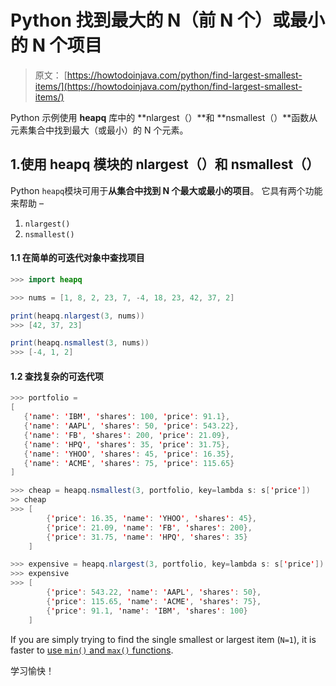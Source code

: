 # Python 找到最大的 N（前 N 个）或最小的 N 个项目

> 原文： [https://howtodoinjava.com/python/find-largest-smallest-items/](https://howtodoinjava.com/python/find-largest-smallest-items/)

Python 示例使用 **heapq** 库中的 **nlargest（）**和 **nsmallest（）**函数从元素集合中找到最大（或最小）的 N 个元素。

## 1.使用 heapq 模块的 nlargest（）和 nsmallest（）

Python `heapq`模块可用于**从集合中找到 N 个最大或最小的项目**。 它具有两个功能来帮助 –

1.  `nlargest()`
2.  `nsmallest()`

#### 1.1 在简单的可迭代对象中查找项目

```java
>>> import heapq

>>> nums = [1, 8, 2, 23, 7, -4, 18, 23, 42, 37, 2]

print(heapq.nlargest(3, nums))  
>>> [42, 37, 23]

print(heapq.nsmallest(3, nums)) 
>>> [-4, 1, 2]

```

#### 1.2 查找复杂的可迭代项

```java
>>> portfolio = 
[
   {'name': 'IBM', 'shares': 100, 'price': 91.1},
   {'name': 'AAPL', 'shares': 50, 'price': 543.22},
   {'name': 'FB', 'shares': 200, 'price': 21.09},
   {'name': 'HPQ', 'shares': 35, 'price': 31.75},
   {'name': 'YHOO', 'shares': 45, 'price': 16.35},
   {'name': 'ACME', 'shares': 75, 'price': 115.65}
]

>>> cheap = heapq.nsmallest(3, portfolio, key=lambda s: s['price'])
>> cheap
>>> [
		{'price': 16.35, 'name': 'YHOO', 'shares': 45}, 
		{'price': 21.09, 'name': 'FB', 'shares': 200}, 
		{'price': 31.75, 'name': 'HPQ', 'shares': 35}
	]

>>> expensive = heapq.nlargest(3, portfolio, key=lambda s: s['price'])
>>> expensive
>>> [
		{'price': 543.22, 'name': 'AAPL', 'shares': 50}, 
		{'price': 115.65, 'name': 'ACME', 'shares': 75}, 
		{'price': 91.1, 'name': 'IBM', 'shares': 100}
	]

```

If you are simply trying to find the single smallest or largest item (`N=1`), it is faster to [use `min()` and `max()` functions](https://howtodoinjava.com/python/max-min/).

学习愉快！